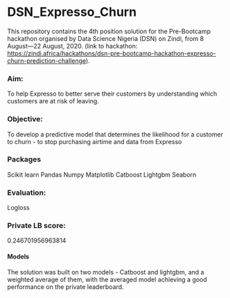 # DSN_Expresso_Churn
This repository contains the 4th position solution for the Pre-Bootcamp hackathon organised by Data Science Nigeria (DSN) on Zindi, from 8 August—22 August, 2020. 
(link to hackathon: https://zindi.africa/hackathons/dsn-pre-bootcamp-hackathon-expresso-churn-prediction-challenge).

### Aim:
To help Expresso to better serve their customers by understanding which customers are at risk of leaving.

### Objective: 
To develop a predictive model that determines the likelihood for a customer to churn - to stop purchasing airtime and data from Expresso

### Packages
Scikit learn
Pandas
Numpy
Matplotlib
Catboost
Lightgbm
Seaborn

### Evaluation:
Logloss

### Private LB score: 
0.246701956963814

#### Models
The solution was built on two models - Catboost and lightgbm, and a weighted average of them, with the averaged model achieving a good performance on the private leaderboard.


